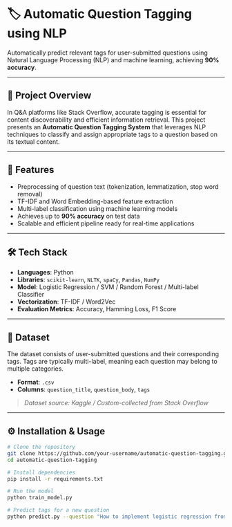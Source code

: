 # 🏷️ Automatic Question Tagging using NLP

Automatically predict relevant tags for user-submitted questions using Natural Language Processing (NLP) and machine learning, achieving **90% accuracy**.

---

## 📘 Project Overview

In Q&A platforms like Stack Overflow, accurate tagging is essential for content discoverability and efficient information retrieval. This project presents an **Automatic Question Tagging System** that leverages NLP techniques to classify and assign appropriate tags to a question based on its textual content.

---

## 🚀 Features

- Preprocessing of question text (tokenization, lemmatization, stop word removal)
- TF-IDF and Word Embedding-based feature extraction
- Multi-label classification using machine learning models
- Achieves up to **90% accuracy** on test data
- Scalable and efficient pipeline ready for real-time applications

---

## 🛠️ Tech Stack

- **Languages**: Python  
- **Libraries**: `scikit-learn`, `NLTK`, `spaCy`, `Pandas`, `NumPy`  
- **Model**: Logistic Regression / SVM / Random Forest / Multi-label Classifier  
- **Vectorization**: TF-IDF / Word2Vec  
- **Evaluation Metrics**: Accuracy, Hamming Loss, F1 Score

---

## 📂 Dataset

The dataset consists of user-submitted questions and their corresponding tags. Tags are typically multi-label, meaning each question may belong to multiple categories.

- **Format**: `.csv`
- **Columns**: `question_title`, `question_body`, `tags`

> *Dataset source: Kaggle / Custom-collected from Stack Overflow*

---

## ⚙️ Installation & Usage

```bash
# Clone the repository
git clone https://github.com/your-username/automatic-question-tagging.git
cd automatic-question-tagging

# Install dependencies
pip install -r requirements.txt

# Run the model
python train_model.py

# Predict tags for a new question
python predict.py --question "How to implement logistic regression from scratch in Python?"
